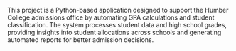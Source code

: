This project is a Python-based application designed to support the Humber College admissions office by automating GPA calculations and student classification. The system processes student data and high school grades, providing insights into student allocations across schools and generating automated reports for better admission decisions.
